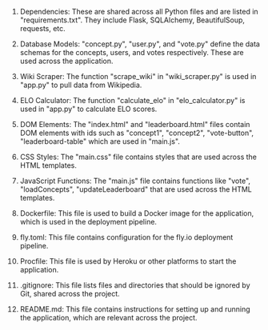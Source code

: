 1. Dependencies: These are shared across all Python files and are listed in "requirements.txt". They include Flask, SQLAlchemy, BeautifulSoup, requests, etc.

2. Database Models: "concept.py", "user.py", and "vote.py" define the data schemas for the concepts, users, and votes respectively. These are used across the application.

3. Wiki Scraper: The function "scrape_wiki" in "wiki_scraper.py" is used in "app.py" to pull data from Wikipedia.

4. ELO Calculator: The function "calculate_elo" in "elo_calculator.py" is used in "app.py" to calculate ELO scores.

5. DOM Elements: The "index.html" and "leaderboard.html" files contain DOM elements with ids such as "concept1", "concept2", "vote-button", "leaderboard-table" which are used in "main.js".

6. CSS Styles: The "main.css" file contains styles that are used across the HTML templates.

7. JavaScript Functions: The "main.js" file contains functions like "vote", "loadConcepts", "updateLeaderboard" that are used across the HTML templates.

8. Dockerfile: This file is used to build a Docker image for the application, which is used in the deployment pipeline.

9. fly.toml: This file contains configuration for the fly.io deployment pipeline.

10. Procfile: This file is used by Heroku or other platforms to start the application.

11. .gitignore: This file lists files and directories that should be ignored by Git, shared across the project.

12. README.md: This file contains instructions for setting up and running the application, which are relevant across the project.